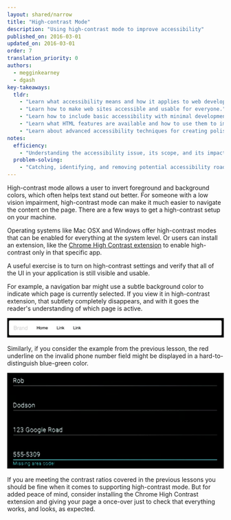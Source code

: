 ```yaml
---
layout: shared/narrow
title: "High-contrast Mode"
description: "Using high-contrast mode to improve accessibility"
published_on: 2016-03-01
updated_on: 2016-03-01
order: 7
translation_priority: 0
authors:
  - megginkearney
  - dgash
key-takeaways:
  tldr: 
    - "Learn what accessibility means and how it applies to web development."
    - "Learn how to make web sites accessible and usable for everyone."
    - "Learn how to include basic accessibility with minimal development impace."
    - "Learn what HTML features are available and how to use them to improve accessibility."
    - "Learn about advanced accessibility techniques for creating polished accessibility experiences."
notes:
  efficiency:
    - "Understanding the accessibility issue, its scope, and its impact can make you a better web developer."
  problem-solving:
    - "Catching, identifying, and removing potential accessibility roadblocks before they happen can improve your development process and reduce maintenance requirements."
---
```


High-contrast mode allows a user to invert foreground and background colors, which often helps text stand out better. For someone with a low vision impairment, high-contrast mode can make it much easier to navigate the content on the page. There are a few ways to get a high-contrast setup on your machine.

Operating systems like Mac OSX and Windows offer high-contrast modes that can be enabled for everything at the system level. Or users can install an extension, like the <a href="https://chrome.google.com/webstore/detail/high-contrast/djcfdncoelnlbldjfhinnjlhdjlikmph?hl=en-US" target="_blank">Chrome High Contrast extension</a> to enable high-contrast only in that specific app.

A useful exercise is to turn on high-contrast settings and verify that all of the UI in your application is still visible and usable.

For example, a navigation bar might use a subtle background color to indicate which page is currently selected. If you view it in high-contrast extension, that subtlety completely disappears, and with it goes the reader's understanding of which page is active.

![tab-contrast](imgs/tab-contrast.png)

Similarly, if you consider the example from the previous lesson, the red underline on the invalid phone number field might be displayed in a hard-to-distinguish blue-green color.

![field-contrast](imgs/field-contrast.png)

If you are meeting the contrast ratios covered in the previous lessons you should be fine when it comes to supporting high-contrast mode. But for added peace of mind, consider installing the Chrome High Contrast extension and giving your page a once-over just to check that everything works, and looks, as expected.
